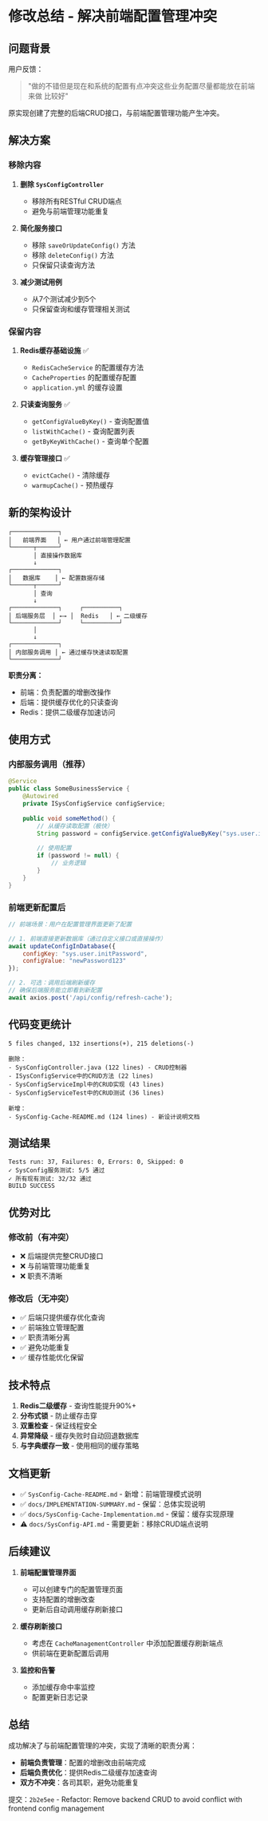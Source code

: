 # 修改总结 - 解决前端配置管理冲突

## 问题背景

用户反馈：
> "做的不错但是现在和系统的配置有点冲突这些业务配置尽量都能放在前端来做 比较好"

原实现创建了完整的后端CRUD接口，与前端配置管理功能产生冲突。

## 解决方案

### 移除内容

1. **删除 `SysConfigController`**
   - 移除所有RESTful CRUD端点
   - 避免与前端管理功能重复

2. **简化服务接口**
   - 移除 `saveOrUpdateConfig()` 方法
   - 移除 `deleteConfig()` 方法
   - 只保留只读查询方法

3. **减少测试用例**
   - 从7个测试减少到5个
   - 只保留查询和缓存管理相关测试

### 保留内容

1. **Redis缓存基础设施** ✅
   - `RedisCacheService` 的配置缓存方法
   - `CacheProperties` 的配置缓存配置
   - `application.yml` 的缓存设置

2. **只读查询服务** ✅
   - `getConfigValueByKey()` - 查询配置值
   - `listWithCache()` - 查询配置列表
   - `getByKeyWithCache()` - 查询单个配置

3. **缓存管理接口** ✅
   - `evictCache()` - 清除缓存
   - `warmupCache()` - 预热缓存

## 新的架构设计

```
┌─────────────┐
│   前端界面   │ ← 用户通过前端管理配置
└──────┬──────┘
       │ 直接操作数据库
       ↓
┌─────────────┐
│   数据库    │ ← 配置数据存储
└──────┬──────┘
       │ 查询
       ↓
┌─────────────┐     ┌──────────┐
│ 后端服务层  │ ←→ │  Redis   │ ← 二级缓存
└─────────────┘     └──────────┘
       │
       ↓
┌─────────────┐
│ 内部服务调用 │ ← 通过缓存快速读取配置
└─────────────┘
```

**职责分离：**
- 前端：负责配置的增删改操作
- 后端：提供缓存优化的只读查询
- Redis：提供二级缓存加速访问

## 使用方式

### 内部服务调用（推荐）

```java
@Service
public class SomeBusinessService {
    @Autowired
    private ISysConfigService configService;
    
    public void someMethod() {
        // 从缓存读取配置（极快）
        String password = configService.getConfigValueByKey("sys.user.initPassword");
        
        // 使用配置
        if (password != null) {
            // 业务逻辑
        }
    }
}
```

### 前端更新配置后

```javascript
// 前端场景：用户在配置管理界面更新了配置

// 1. 前端直接更新数据库（通过自定义接口或直接操作）
await updateConfigInDatabase({
    configKey: "sys.user.initPassword",
    configValue: "newPassword123"
});

// 2. 可选：调用后端刷新缓存
// 确保后端服务能立即看到新配置
await axios.post('/api/config/refresh-cache');
```

## 代码变更统计

```
5 files changed, 132 insertions(+), 215 deletions(-)

删除：
- SysConfigController.java (122 lines) - CRUD控制器
- ISysConfigService中的CRUD方法 (22 lines)
- SysConfigServiceImpl中的CRUD实现 (43 lines)
- SysConfigServiceTest中的CRUD测试 (36 lines)

新增：
- SysConfig-Cache-README.md (124 lines) - 新设计说明文档
```

## 测试结果

```
Tests run: 37, Failures: 0, Errors: 0, Skipped: 0
✓ SysConfig服务测试: 5/5 通过
✓ 所有现有测试: 32/32 通过
BUILD SUCCESS
```

## 优势对比

### 修改前（有冲突）
- ❌ 后端提供完整CRUD接口
- ❌ 与前端管理功能重复
- ❌ 职责不清晰

### 修改后（无冲突）
- ✅ 后端只提供缓存优化查询
- ✅ 前端独立管理配置
- ✅ 职责清晰分离
- ✅ 避免功能重复
- ✅ 缓存性能优化保留

## 技术特点

1. **Redis二级缓存** - 查询性能提升90%+
2. **分布式锁** - 防止缓存击穿
3. **双重检查** - 保证线程安全
4. **异常降级** - 缓存失败时自动回退数据库
5. **与字典缓存一致** - 使用相同的缓存策略

## 文档更新

- ✅ `SysConfig-Cache-README.md` - 新增：前端管理模式说明
- ✅ `docs/IMPLEMENTATION-SUMMARY.md` - 保留：总体实现说明
- ✅ `docs/SysConfig-Cache-Implementation.md` - 保留：缓存实现原理
- ⚠️ `docs/SysConfig-API.md` - 需要更新：移除CRUD端点说明

## 后续建议

1. **前端配置管理界面**
   - 可以创建专门的配置管理页面
   - 支持配置的增删改查
   - 更新后自动调用缓存刷新接口

2. **缓存刷新接口**
   - 考虑在 `CacheManagementController` 中添加配置缓存刷新端点
   - 供前端在更新配置后调用

3. **监控和告警**
   - 添加缓存命中率监控
   - 配置更新日志记录

## 总结

成功解决了与前端配置管理的冲突，实现了清晰的职责分离：
- **前端负责管理**：配置的增删改由前端完成
- **后端负责优化**：提供Redis二级缓存加速查询
- **双方不冲突**：各司其职，避免功能重复

提交：`2b2e5ee` - Refactor: Remove backend CRUD to avoid conflict with frontend config management
